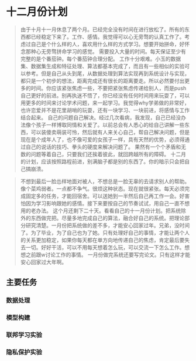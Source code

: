 # 十二月份计划

> 由于十月十一月休息了两个月。已经完全没有时间在进行放松了。所有的东西都已经稳定下来了。工作、感情。我觉得可以心无旁骛的认真工作了。考虑过自己是个什么样的人，喜欢用什么样的方式学习。想要开始拼命，好怀念那种心无旁骛拼命学习的感觉。
> 需要投入大量的时间。每天保证至少有完整的是个番茄钟。每个番茄钟合理分配。
> 工作十分艰难。小玉的数据集、数据集生成和特征处理、算法都基本完成了，而且有一些相似的实验可以参考。但是自己从头到尾，从数据处理到算法实现再到系统设计与实现，都只是一个初步的想法，距离完成还有很长的距离要走。所以必然要付出更多的时间。你应该紧张焦虑一些，不要把紧张焦虑传递给别人，而是push自己更好的前进。别再执迷不悟了，你已经没有任何时间用来玩耍了，可以用更多的时间来讨论学术问题，来一起学习。我觉得why学弟做的非常好，也许恋爱并不是花里胡哨的玩耍，还有一块学习、一块前进，将感情与工作结合起来。
> 自己的问题自己解决。经过几次看病，我发现，自己已经没办法像个孩子一样博取同情和关爱了。以前总会有人悉心的给自己讲解一些东西，可以装傻卖萌装可怜，然后就有人来关心自己，帮自己解决问题，但是现在是个成年人了，也不像可爱的女孩子一样，具有天然的优势，必须得通过自己的说话的技巧、拳头的硬度来解决问题了。
> 果然有一个个矛盾和无数的问题等着自己，只要我们还挨着彼此，就回跨越所有的障碍。
> 十二月的计划，应该按照路程前进，别满脑子都是别的东西了。你的暗示只会把自己搞崩溃。
> 



> 不想到最后一脸怂样地面对被人，不想总是一脸无辜的去请求别人的帮助。像个菜鸡弱者。一点都不争气。很烦这种状态。现在就很紧张。每天必须完成固定多的任务，才能回宿舍。可以送她到一半然后自己再工作一会。好害怕因为学习影响跟她的感情。接下来要按自己的节奏试试，用自己一直不想用的老办法。
> 这个月还剩下二十天。看看自己的十一月份计划。把系统除外的东西做完把。尽量多地完成自己的算法，融合好自己的系统。把理论部分研究清楚。一月份把系统做的差不多，才能安心回家过年。兄弟，没时间了。为了毕业，为了自己也为了她。只有处理好自己的事情，才能让两个人的关系更加稳定，如果你每天都在单方向地传递自己的焦虑，肯定最后要失去一切。好好干活，可以不用每天想着怎么玩，可以交流一下怎么工作。想想之前跟w讨论工作的事情。
> 一月份做完系统还要写完论文。只有这样才能安心回家过大年啊。


## 主要任务

### 数据处理
### 模型构建


### 联邦学习实验

### 隐私保护实验
